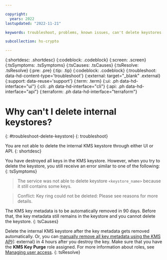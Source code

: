 ```yaml
---

copyright:
  years: 2022
lastupdated: "2022-11-21"

keywords: troubleshoot, problems, known issues, can't delete keystores

subcollection: hs-crypto

---
```


{:shortdesc: .shortdesc}
{:codeblock: .codeblock}
{:screen: .screen}
{:tsSymptoms: .tsSymptoms}
{:tsCauses: .tsCauses}
{:tsResolve: .tsResolve}
{:pre: .pre}
{:tip: .tip}
{:codeblock: .codeblock}
{:troubleshoot: data-hd-content-type='troubleshoot'}
{:external: target="_blank" .external}
{:support: data-reuse='support'}
{:term: .term}
{:ui: .ph data-hd-interface="ui"}
{:cli: .ph data-hd-interface="cli"}
{:api: .ph data-hd-interface="api"}
{:terraform: .ph data-hd-interface="terraform"}

# Why can't I delete internal keystores?
{: #troubleshoot-delete-keystore}
{: troubleshoot}

You are not able to delete the internal KMS keystore through either UI or API.
{: shortdesc}

You have destroyed all keys in the KMS keystore. However, when you try to delete the keystore, you still receive an error similar to one of the following: 
{: tsSymptoms}

> The service was not able to delete keystore `<keystore_name>` because it still contains some keys.

> Conflict: Key ring could not be deleted: Please see reasons for more details.

The KMS key metadata is to be automatically removed in 90 days. Before that, the key metadata still remains in the keystore and you cannot delete the keystore.
{: tsCauses}

Delete the internal KMS keystore after the key metadata gets removed automatically. Or, you can [manually remove all key metadata using the KMS API](/apidocs/hs-crypto#purgekey){: external} in 4 hours after you destroy the key. Make sure that you have the **KMS Key Purge** role assigned. For more information about roles, see [Managing user access](/docs/hs-crypto?topic=hs-crypto-uko-manage-access).
{: tsResolve}

